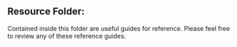 ## Resource Folder:

Contained inside this folder are useful guides for reference. Please feel free to review any of these reference guides.